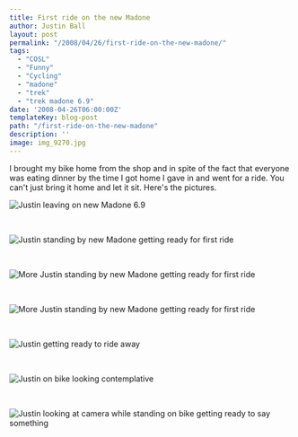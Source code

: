 ```yaml
---
title: First ride on the new Madone
author: Justin Ball
layout: post
permalink: "/2008/04/26/first-ride-on-the-new-madone/"
tags:
  - "COSL"
  - "Funny"
  - "Cycling"
  - "madone"
  - "trek"
  - "trek madone 6.9"
date: '2008-04-26T06:00:00Z'
templateKey: blog-post
path: "/first-ride-on-the-new-madone"
description: ''
image: img_9270.jpg
---
```


I brought my bike home from the shop and in spite of the fact that everyone was eating dinner by the time I got home I gave in and went for a ride. You can't just bring it home and let it sit. Here's the pictures.


<div class="image-grid">
  <div class="post-images">
    <img src="img_9270.jpg" alt="Justin leaving on new Madone 6.9" />
    <p class="caption">&nbsp;</p>
  </div>
  <div class="post-images">
    <img src="img_9264.jpg" alt="Justin standing by new Madone getting ready for first ride" />
    <p class="caption">&nbsp;</p>
  </div>
  <div class="post-images">
    <img src="img_9265.jpg" alt="More Justin standing by new Madone getting ready for first ride" />
    <p class="caption">&nbsp;</p>
  </div>
  <div class="post-images">
    <img src="img_9266.jpg" alt="More Justin standing by new Madone getting ready for first ride" />
    <p class="caption">&nbsp;</p>
  </div>
  <div class="post-images">
    <img src="img_9267.jpg" alt="Justin getting ready to ride away" />
    <p class="caption">&nbsp;</p>
  </div>
  <div class="post-images">
    <img src="img_9268.jpg" alt="Justin on bike looking contemplative" />
    <p class="caption">&nbsp;</p>
  </div>
  <div class="post-images">
    <img src="img_9269.jpg" alt="Justin looking at camera while standing on bike getting ready to say something" />
    <p class="caption">&nbsp;</p>
  </div>
</div>
